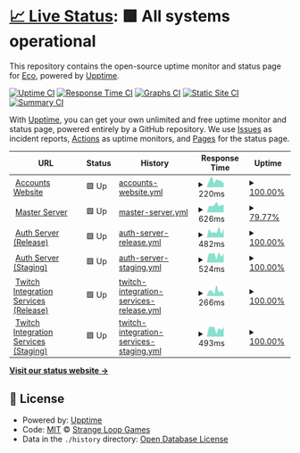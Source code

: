 # [📈 Live Status](https://status.nxcore.cloud): <!--live status--> **🟩 All systems operational**

This repository contains the open-source uptime monitor and status page for [Eco](https://play.eco/), powered by [Upptime](https://github.com/upptime/upptime).

[![Uptime CI](https://github.com/thetestgame/eco-uptime-monitor/workflows/Uptime%20CI/badge.svg)](https://github.com/thetestgame/eco-uptime-monitor/actions?query=workflow%3A%22Uptime+CI%22)
[![Response Time CI](https://github.com/thetestgame/eco-uptime-monitor/workflows/Response%20Time%20CI/badge.svg)](https://github.com/thetestgame/eco-uptime-monitor/actions?query=workflow%3A%22Response+Time+CI%22)
[![Graphs CI](https://github.com/thetestgame/eco-uptime-monitor/workflows/Graphs%20CI/badge.svg)](https://github.com/thetestgame/eco-uptime-monitor/actions?query=workflow%3A%22Graphs+CI%22)
[![Static Site CI](https://github.com/thetestgame/eco-uptime-monitor/workflows/Static%20Site%20CI/badge.svg)](https://github.com/thetestgame/eco-uptime-monitor/actions?query=workflow%3A%22Static+Site+CI%22)
[![Summary CI](https://github.com/thetestgame/eco-uptime-monitor/workflows/Summary%20CI/badge.svg)](https://github.com/thetestgame/eco-uptime-monitor/actions?query=workflow%3A%22Summary+CI%22)

With [Upptime](https://upptime.js.org), you can get your own unlimited and free uptime monitor and status page, powered entirely by a GitHub repository. We use [Issues](https://github.com/StrangeLoopGames/EcoServicesMonitor/issues) as incident reports, [Actions](https://github.com/StrangeLoopGames/EcoServicesMonitor/actions) as uptime monitors, and [Pages](https://status.play.eco) for the status page.

<!--start: status pages-->
<!-- This summary is generated by Upptime (https://github.com/upptime/upptime) -->
<!-- Do not edit this manually, your changes will be overwritten -->
<!-- prettier-ignore -->
| URL | Status | History | Response Time | Uptime |
| --- | ------ | ------- | ------------- | ------ |
| <img alt="" src="https://icons.duckduckgo.com/ip3/play.eco.ico" height="13"> [Accounts Website](https://play.eco) | 🟩 Up | [accounts-website.yml](https://github.com/StrangeLoopGames/EcoServicesMonitor/commits/HEAD/history/accounts-website.yml) | <details><summary><img alt="Response time graph" src="./graphs/accounts-website/response-time-week.png" height="20"> 220ms</summary><br><a href="https://status.play.eco/history/accounts-website"><img alt="Response time 853" src="https://img.shields.io/endpoint?url=https%3A%2F%2Fraw.githubusercontent.com%2FStrangeLoopGames%2FEcoServicesMonitor%2FHEAD%2Fapi%2Faccounts-website%2Fresponse-time.json"></a><br><a href="https://status.play.eco/history/accounts-website"><img alt="24-hour response time 242" src="https://img.shields.io/endpoint?url=https%3A%2F%2Fraw.githubusercontent.com%2FStrangeLoopGames%2FEcoServicesMonitor%2FHEAD%2Fapi%2Faccounts-website%2Fresponse-time-day.json"></a><br><a href="https://status.play.eco/history/accounts-website"><img alt="7-day response time 220" src="https://img.shields.io/endpoint?url=https%3A%2F%2Fraw.githubusercontent.com%2FStrangeLoopGames%2FEcoServicesMonitor%2FHEAD%2Fapi%2Faccounts-website%2Fresponse-time-week.json"></a><br><a href="https://status.play.eco/history/accounts-website"><img alt="30-day response time 277" src="https://img.shields.io/endpoint?url=https%3A%2F%2Fraw.githubusercontent.com%2FStrangeLoopGames%2FEcoServicesMonitor%2FHEAD%2Fapi%2Faccounts-website%2Fresponse-time-month.json"></a><br><a href="https://status.play.eco/history/accounts-website"><img alt="1-year response time 853" src="https://img.shields.io/endpoint?url=https%3A%2F%2Fraw.githubusercontent.com%2FStrangeLoopGames%2FEcoServicesMonitor%2FHEAD%2Fapi%2Faccounts-website%2Fresponse-time-year.json"></a></details> | <details><summary><a href="https://status.play.eco/history/accounts-website">100.00%</a></summary><a href="https://status.play.eco/history/accounts-website"><img alt="All-time uptime 99.91%" src="https://img.shields.io/endpoint?url=https%3A%2F%2Fraw.githubusercontent.com%2FStrangeLoopGames%2FEcoServicesMonitor%2FHEAD%2Fapi%2Faccounts-website%2Fuptime.json"></a><br><a href="https://status.play.eco/history/accounts-website"><img alt="24-hour uptime 100.00%" src="https://img.shields.io/endpoint?url=https%3A%2F%2Fraw.githubusercontent.com%2FStrangeLoopGames%2FEcoServicesMonitor%2FHEAD%2Fapi%2Faccounts-website%2Fuptime-day.json"></a><br><a href="https://status.play.eco/history/accounts-website"><img alt="7-day uptime 100.00%" src="https://img.shields.io/endpoint?url=https%3A%2F%2Fraw.githubusercontent.com%2FStrangeLoopGames%2FEcoServicesMonitor%2FHEAD%2Fapi%2Faccounts-website%2Fuptime-week.json"></a><br><a href="https://status.play.eco/history/accounts-website"><img alt="30-day uptime 100.00%" src="https://img.shields.io/endpoint?url=https%3A%2F%2Fraw.githubusercontent.com%2FStrangeLoopGames%2FEcoServicesMonitor%2FHEAD%2Fapi%2Faccounts-website%2Fuptime-month.json"></a><br><a href="https://status.play.eco/history/accounts-website"><img alt="1-year uptime 99.91%" src="https://img.shields.io/endpoint?url=https%3A%2F%2Fraw.githubusercontent.com%2FStrangeLoopGames%2FEcoServicesMonitor%2FHEAD%2Fapi%2Faccounts-website%2Fuptime-year.json"></a></details>
| <img alt="" src="https://icons.duckduckgo.com/ip3/masterserver.eco.strangeloopgames.com.ico" height="13"> [Master Server](http://masterserver.eco.strangeloopgames.com/health) | 🟩 Up | [master-server.yml](https://github.com/StrangeLoopGames/EcoServicesMonitor/commits/HEAD/history/master-server.yml) | <details><summary><img alt="Response time graph" src="./graphs/master-server/response-time-week.png" height="20"> 626ms</summary><br><a href="https://status.play.eco/history/master-server"><img alt="Response time 549" src="https://img.shields.io/endpoint?url=https%3A%2F%2Fraw.githubusercontent.com%2FStrangeLoopGames%2FEcoServicesMonitor%2FHEAD%2Fapi%2Fmaster-server%2Fresponse-time.json"></a><br><a href="https://status.play.eco/history/master-server"><img alt="24-hour response time 646" src="https://img.shields.io/endpoint?url=https%3A%2F%2Fraw.githubusercontent.com%2FStrangeLoopGames%2FEcoServicesMonitor%2FHEAD%2Fapi%2Fmaster-server%2Fresponse-time-day.json"></a><br><a href="https://status.play.eco/history/master-server"><img alt="7-day response time 626" src="https://img.shields.io/endpoint?url=https%3A%2F%2Fraw.githubusercontent.com%2FStrangeLoopGames%2FEcoServicesMonitor%2FHEAD%2Fapi%2Fmaster-server%2Fresponse-time-week.json"></a><br><a href="https://status.play.eco/history/master-server"><img alt="30-day response time 721" src="https://img.shields.io/endpoint?url=https%3A%2F%2Fraw.githubusercontent.com%2FStrangeLoopGames%2FEcoServicesMonitor%2FHEAD%2Fapi%2Fmaster-server%2Fresponse-time-month.json"></a><br><a href="https://status.play.eco/history/master-server"><img alt="1-year response time 549" src="https://img.shields.io/endpoint?url=https%3A%2F%2Fraw.githubusercontent.com%2FStrangeLoopGames%2FEcoServicesMonitor%2FHEAD%2Fapi%2Fmaster-server%2Fresponse-time-year.json"></a></details> | <details><summary><a href="https://status.play.eco/history/master-server">79.77%</a></summary><a href="https://status.play.eco/history/master-server"><img alt="All-time uptime 99.25%" src="https://img.shields.io/endpoint?url=https%3A%2F%2Fraw.githubusercontent.com%2FStrangeLoopGames%2FEcoServicesMonitor%2FHEAD%2Fapi%2Fmaster-server%2Fuptime.json"></a><br><a href="https://status.play.eco/history/master-server"><img alt="24-hour uptime 85.56%" src="https://img.shields.io/endpoint?url=https%3A%2F%2Fraw.githubusercontent.com%2FStrangeLoopGames%2FEcoServicesMonitor%2FHEAD%2Fapi%2Fmaster-server%2Fuptime-day.json"></a><br><a href="https://status.play.eco/history/master-server"><img alt="7-day uptime 79.77%" src="https://img.shields.io/endpoint?url=https%3A%2F%2Fraw.githubusercontent.com%2FStrangeLoopGames%2FEcoServicesMonitor%2FHEAD%2Fapi%2Fmaster-server%2Fuptime-week.json"></a><br><a href="https://status.play.eco/history/master-server"><img alt="30-day uptime 95.33%" src="https://img.shields.io/endpoint?url=https%3A%2F%2Fraw.githubusercontent.com%2FStrangeLoopGames%2FEcoServicesMonitor%2FHEAD%2Fapi%2Fmaster-server%2Fuptime-month.json"></a><br><a href="https://status.play.eco/history/master-server"><img alt="1-year uptime 99.25%" src="https://img.shields.io/endpoint?url=https%3A%2F%2Fraw.githubusercontent.com%2FStrangeLoopGames%2FEcoServicesMonitor%2FHEAD%2Fapi%2Fmaster-server%2Fuptime-year.json"></a></details>
| <img alt="" src="https://icons.duckduckgo.com/ip3/auth.play.eco.ico" height="13"> [Auth Server (Release)](https://auth.play.eco/health) | 🟩 Up | [auth-server-release.yml](https://github.com/StrangeLoopGames/EcoServicesMonitor/commits/HEAD/history/auth-server-release.yml) | <details><summary><img alt="Response time graph" src="./graphs/auth-server-release/response-time-week.png" height="20"> 482ms</summary><br><a href="https://status.play.eco/history/auth-server-release"><img alt="Response time 637" src="https://img.shields.io/endpoint?url=https%3A%2F%2Fraw.githubusercontent.com%2FStrangeLoopGames%2FEcoServicesMonitor%2FHEAD%2Fapi%2Fauth-server-release%2Fresponse-time.json"></a><br><a href="https://status.play.eco/history/auth-server-release"><img alt="24-hour response time 562" src="https://img.shields.io/endpoint?url=https%3A%2F%2Fraw.githubusercontent.com%2FStrangeLoopGames%2FEcoServicesMonitor%2FHEAD%2Fapi%2Fauth-server-release%2Fresponse-time-day.json"></a><br><a href="https://status.play.eco/history/auth-server-release"><img alt="7-day response time 482" src="https://img.shields.io/endpoint?url=https%3A%2F%2Fraw.githubusercontent.com%2FStrangeLoopGames%2FEcoServicesMonitor%2FHEAD%2Fapi%2Fauth-server-release%2Fresponse-time-week.json"></a><br><a href="https://status.play.eco/history/auth-server-release"><img alt="30-day response time 401" src="https://img.shields.io/endpoint?url=https%3A%2F%2Fraw.githubusercontent.com%2FStrangeLoopGames%2FEcoServicesMonitor%2FHEAD%2Fapi%2Fauth-server-release%2Fresponse-time-month.json"></a><br><a href="https://status.play.eco/history/auth-server-release"><img alt="1-year response time 637" src="https://img.shields.io/endpoint?url=https%3A%2F%2Fraw.githubusercontent.com%2FStrangeLoopGames%2FEcoServicesMonitor%2FHEAD%2Fapi%2Fauth-server-release%2Fresponse-time-year.json"></a></details> | <details><summary><a href="https://status.play.eco/history/auth-server-release">100.00%</a></summary><a href="https://status.play.eco/history/auth-server-release"><img alt="All-time uptime 99.90%" src="https://img.shields.io/endpoint?url=https%3A%2F%2Fraw.githubusercontent.com%2FStrangeLoopGames%2FEcoServicesMonitor%2FHEAD%2Fapi%2Fauth-server-release%2Fuptime.json"></a><br><a href="https://status.play.eco/history/auth-server-release"><img alt="24-hour uptime 100.00%" src="https://img.shields.io/endpoint?url=https%3A%2F%2Fraw.githubusercontent.com%2FStrangeLoopGames%2FEcoServicesMonitor%2FHEAD%2Fapi%2Fauth-server-release%2Fuptime-day.json"></a><br><a href="https://status.play.eco/history/auth-server-release"><img alt="7-day uptime 100.00%" src="https://img.shields.io/endpoint?url=https%3A%2F%2Fraw.githubusercontent.com%2FStrangeLoopGames%2FEcoServicesMonitor%2FHEAD%2Fapi%2Fauth-server-release%2Fuptime-week.json"></a><br><a href="https://status.play.eco/history/auth-server-release"><img alt="30-day uptime 99.99%" src="https://img.shields.io/endpoint?url=https%3A%2F%2Fraw.githubusercontent.com%2FStrangeLoopGames%2FEcoServicesMonitor%2FHEAD%2Fapi%2Fauth-server-release%2Fuptime-month.json"></a><br><a href="https://status.play.eco/history/auth-server-release"><img alt="1-year uptime 99.90%" src="https://img.shields.io/endpoint?url=https%3A%2F%2Fraw.githubusercontent.com%2FStrangeLoopGames%2FEcoServicesMonitor%2FHEAD%2Fapi%2Fauth-server-release%2Fuptime-year.json"></a></details>
| <img alt="" src="https://icons.duckduckgo.com/ip3/authserver.eco-services.staging.strangeloopgames.com.ico" height="13"> [Auth Server (Staging)](http://authserver.eco-services.staging.strangeloopgames.com/health) | 🟩 Up | [auth-server-staging.yml](https://github.com/StrangeLoopGames/EcoServicesMonitor/commits/HEAD/history/auth-server-staging.yml) | <details><summary><img alt="Response time graph" src="./graphs/auth-server-staging/response-time-week.png" height="20"> 524ms</summary><br><a href="https://status.play.eco/history/auth-server-staging"><img alt="Response time 466" src="https://img.shields.io/endpoint?url=https%3A%2F%2Fraw.githubusercontent.com%2FStrangeLoopGames%2FEcoServicesMonitor%2FHEAD%2Fapi%2Fauth-server-staging%2Fresponse-time.json"></a><br><a href="https://status.play.eco/history/auth-server-staging"><img alt="24-hour response time 704" src="https://img.shields.io/endpoint?url=https%3A%2F%2Fraw.githubusercontent.com%2FStrangeLoopGames%2FEcoServicesMonitor%2FHEAD%2Fapi%2Fauth-server-staging%2Fresponse-time-day.json"></a><br><a href="https://status.play.eco/history/auth-server-staging"><img alt="7-day response time 524" src="https://img.shields.io/endpoint?url=https%3A%2F%2Fraw.githubusercontent.com%2FStrangeLoopGames%2FEcoServicesMonitor%2FHEAD%2Fapi%2Fauth-server-staging%2Fresponse-time-week.json"></a><br><a href="https://status.play.eco/history/auth-server-staging"><img alt="30-day response time 442" src="https://img.shields.io/endpoint?url=https%3A%2F%2Fraw.githubusercontent.com%2FStrangeLoopGames%2FEcoServicesMonitor%2FHEAD%2Fapi%2Fauth-server-staging%2Fresponse-time-month.json"></a><br><a href="https://status.play.eco/history/auth-server-staging"><img alt="1-year response time 466" src="https://img.shields.io/endpoint?url=https%3A%2F%2Fraw.githubusercontent.com%2FStrangeLoopGames%2FEcoServicesMonitor%2FHEAD%2Fapi%2Fauth-server-staging%2Fresponse-time-year.json"></a></details> | <details><summary><a href="https://status.play.eco/history/auth-server-staging">100.00%</a></summary><a href="https://status.play.eco/history/auth-server-staging"><img alt="All-time uptime 99.33%" src="https://img.shields.io/endpoint?url=https%3A%2F%2Fraw.githubusercontent.com%2FStrangeLoopGames%2FEcoServicesMonitor%2FHEAD%2Fapi%2Fauth-server-staging%2Fuptime.json"></a><br><a href="https://status.play.eco/history/auth-server-staging"><img alt="24-hour uptime 100.00%" src="https://img.shields.io/endpoint?url=https%3A%2F%2Fraw.githubusercontent.com%2FStrangeLoopGames%2FEcoServicesMonitor%2FHEAD%2Fapi%2Fauth-server-staging%2Fuptime-day.json"></a><br><a href="https://status.play.eco/history/auth-server-staging"><img alt="7-day uptime 100.00%" src="https://img.shields.io/endpoint?url=https%3A%2F%2Fraw.githubusercontent.com%2FStrangeLoopGames%2FEcoServicesMonitor%2FHEAD%2Fapi%2Fauth-server-staging%2Fuptime-week.json"></a><br><a href="https://status.play.eco/history/auth-server-staging"><img alt="30-day uptime 100.00%" src="https://img.shields.io/endpoint?url=https%3A%2F%2Fraw.githubusercontent.com%2FStrangeLoopGames%2FEcoServicesMonitor%2FHEAD%2Fapi%2Fauth-server-staging%2Fuptime-month.json"></a><br><a href="https://status.play.eco/history/auth-server-staging"><img alt="1-year uptime 99.33%" src="https://img.shields.io/endpoint?url=https%3A%2F%2Fraw.githubusercontent.com%2FStrangeLoopGames%2FEcoServicesMonitor%2FHEAD%2Fapi%2Fauth-server-staging%2Fuptime-year.json"></a></details>
| <img alt="" src="https://icons.duckduckgo.com/ip3/twitch.play.eco.ico" height="13"> [Twitch Integration Services (Release)](https://twitch.play.eco/health) | 🟩 Up | [twitch-integration-services-release.yml](https://github.com/StrangeLoopGames/EcoServicesMonitor/commits/HEAD/history/twitch-integration-services-release.yml) | <details><summary><img alt="Response time graph" src="./graphs/twitch-integration-services-release/response-time-week.png" height="20"> 266ms</summary><br><a href="https://status.play.eco/history/twitch-integration-services-release"><img alt="Response time 930" src="https://img.shields.io/endpoint?url=https%3A%2F%2Fraw.githubusercontent.com%2FStrangeLoopGames%2FEcoServicesMonitor%2FHEAD%2Fapi%2Ftwitch-integration-services-release%2Fresponse-time.json"></a><br><a href="https://status.play.eco/history/twitch-integration-services-release"><img alt="24-hour response time 132" src="https://img.shields.io/endpoint?url=https%3A%2F%2Fraw.githubusercontent.com%2FStrangeLoopGames%2FEcoServicesMonitor%2FHEAD%2Fapi%2Ftwitch-integration-services-release%2Fresponse-time-day.json"></a><br><a href="https://status.play.eco/history/twitch-integration-services-release"><img alt="7-day response time 266" src="https://img.shields.io/endpoint?url=https%3A%2F%2Fraw.githubusercontent.com%2FStrangeLoopGames%2FEcoServicesMonitor%2FHEAD%2Fapi%2Ftwitch-integration-services-release%2Fresponse-time-week.json"></a><br><a href="https://status.play.eco/history/twitch-integration-services-release"><img alt="30-day response time 376" src="https://img.shields.io/endpoint?url=https%3A%2F%2Fraw.githubusercontent.com%2FStrangeLoopGames%2FEcoServicesMonitor%2FHEAD%2Fapi%2Ftwitch-integration-services-release%2Fresponse-time-month.json"></a><br><a href="https://status.play.eco/history/twitch-integration-services-release"><img alt="1-year response time 930" src="https://img.shields.io/endpoint?url=https%3A%2F%2Fraw.githubusercontent.com%2FStrangeLoopGames%2FEcoServicesMonitor%2FHEAD%2Fapi%2Ftwitch-integration-services-release%2Fresponse-time-year.json"></a></details> | <details><summary><a href="https://status.play.eco/history/twitch-integration-services-release">100.00%</a></summary><a href="https://status.play.eco/history/twitch-integration-services-release"><img alt="All-time uptime 99.26%" src="https://img.shields.io/endpoint?url=https%3A%2F%2Fraw.githubusercontent.com%2FStrangeLoopGames%2FEcoServicesMonitor%2FHEAD%2Fapi%2Ftwitch-integration-services-release%2Fuptime.json"></a><br><a href="https://status.play.eco/history/twitch-integration-services-release"><img alt="24-hour uptime 100.00%" src="https://img.shields.io/endpoint?url=https%3A%2F%2Fraw.githubusercontent.com%2FStrangeLoopGames%2FEcoServicesMonitor%2FHEAD%2Fapi%2Ftwitch-integration-services-release%2Fuptime-day.json"></a><br><a href="https://status.play.eco/history/twitch-integration-services-release"><img alt="7-day uptime 100.00%" src="https://img.shields.io/endpoint?url=https%3A%2F%2Fraw.githubusercontent.com%2FStrangeLoopGames%2FEcoServicesMonitor%2FHEAD%2Fapi%2Ftwitch-integration-services-release%2Fuptime-week.json"></a><br><a href="https://status.play.eco/history/twitch-integration-services-release"><img alt="30-day uptime 100.00%" src="https://img.shields.io/endpoint?url=https%3A%2F%2Fraw.githubusercontent.com%2FStrangeLoopGames%2FEcoServicesMonitor%2FHEAD%2Fapi%2Ftwitch-integration-services-release%2Fuptime-month.json"></a><br><a href="https://status.play.eco/history/twitch-integration-services-release"><img alt="1-year uptime 99.26%" src="https://img.shields.io/endpoint?url=https%3A%2F%2Fraw.githubusercontent.com%2FStrangeLoopGames%2FEcoServicesMonitor%2FHEAD%2Fapi%2Ftwitch-integration-services-release%2Fuptime-year.json"></a></details>
| <img alt="" src="https://icons.duckduckgo.com/ip3/twitch.eco-services.staging.strangeloopgames.com.ico" height="13"> [Twitch Integration Services (Staging)](http://twitch.eco-services.staging.strangeloopgames.com/health) | 🟩 Up | [twitch-integration-services-staging.yml](https://github.com/StrangeLoopGames/EcoServicesMonitor/commits/HEAD/history/twitch-integration-services-staging.yml) | <details><summary><img alt="Response time graph" src="./graphs/twitch-integration-services-staging/response-time-week.png" height="20"> 493ms</summary><br><a href="https://status.play.eco/history/twitch-integration-services-staging"><img alt="Response time 447" src="https://img.shields.io/endpoint?url=https%3A%2F%2Fraw.githubusercontent.com%2FStrangeLoopGames%2FEcoServicesMonitor%2FHEAD%2Fapi%2Ftwitch-integration-services-staging%2Fresponse-time.json"></a><br><a href="https://status.play.eco/history/twitch-integration-services-staging"><img alt="24-hour response time 505" src="https://img.shields.io/endpoint?url=https%3A%2F%2Fraw.githubusercontent.com%2FStrangeLoopGames%2FEcoServicesMonitor%2FHEAD%2Fapi%2Ftwitch-integration-services-staging%2Fresponse-time-day.json"></a><br><a href="https://status.play.eco/history/twitch-integration-services-staging"><img alt="7-day response time 493" src="https://img.shields.io/endpoint?url=https%3A%2F%2Fraw.githubusercontent.com%2FStrangeLoopGames%2FEcoServicesMonitor%2FHEAD%2Fapi%2Ftwitch-integration-services-staging%2Fresponse-time-week.json"></a><br><a href="https://status.play.eco/history/twitch-integration-services-staging"><img alt="30-day response time 432" src="https://img.shields.io/endpoint?url=https%3A%2F%2Fraw.githubusercontent.com%2FStrangeLoopGames%2FEcoServicesMonitor%2FHEAD%2Fapi%2Ftwitch-integration-services-staging%2Fresponse-time-month.json"></a><br><a href="https://status.play.eco/history/twitch-integration-services-staging"><img alt="1-year response time 447" src="https://img.shields.io/endpoint?url=https%3A%2F%2Fraw.githubusercontent.com%2FStrangeLoopGames%2FEcoServicesMonitor%2FHEAD%2Fapi%2Ftwitch-integration-services-staging%2Fresponse-time-year.json"></a></details> | <details><summary><a href="https://status.play.eco/history/twitch-integration-services-staging">100.00%</a></summary><a href="https://status.play.eco/history/twitch-integration-services-staging"><img alt="All-time uptime 99.33%" src="https://img.shields.io/endpoint?url=https%3A%2F%2Fraw.githubusercontent.com%2FStrangeLoopGames%2FEcoServicesMonitor%2FHEAD%2Fapi%2Ftwitch-integration-services-staging%2Fuptime.json"></a><br><a href="https://status.play.eco/history/twitch-integration-services-staging"><img alt="24-hour uptime 100.00%" src="https://img.shields.io/endpoint?url=https%3A%2F%2Fraw.githubusercontent.com%2FStrangeLoopGames%2FEcoServicesMonitor%2FHEAD%2Fapi%2Ftwitch-integration-services-staging%2Fuptime-day.json"></a><br><a href="https://status.play.eco/history/twitch-integration-services-staging"><img alt="7-day uptime 100.00%" src="https://img.shields.io/endpoint?url=https%3A%2F%2Fraw.githubusercontent.com%2FStrangeLoopGames%2FEcoServicesMonitor%2FHEAD%2Fapi%2Ftwitch-integration-services-staging%2Fuptime-week.json"></a><br><a href="https://status.play.eco/history/twitch-integration-services-staging"><img alt="30-day uptime 100.00%" src="https://img.shields.io/endpoint?url=https%3A%2F%2Fraw.githubusercontent.com%2FStrangeLoopGames%2FEcoServicesMonitor%2FHEAD%2Fapi%2Ftwitch-integration-services-staging%2Fuptime-month.json"></a><br><a href="https://status.play.eco/history/twitch-integration-services-staging"><img alt="1-year uptime 99.33%" src="https://img.shields.io/endpoint?url=https%3A%2F%2Fraw.githubusercontent.com%2FStrangeLoopGames%2FEcoServicesMonitor%2FHEAD%2Fapi%2Ftwitch-integration-services-staging%2Fuptime-year.json"></a></details>

<!--end: status pages-->

[**Visit our status website →**](https://status.nxcore.cloud)

## 📄 License

- Powered by: [Upptime](https://github.com/upptime/upptime)
- Code: [MIT](./LICENSE) © [Strange Loop Games](https://strangeloopgames.com)
- Data in the `./history` directory: [Open Database License](https://opendatacommons.org/licenses/odbl/1-0/)
